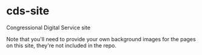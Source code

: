 # cds-site
Congressional Digital Service site

Note that you'll need to provide your own background images for the pages on this site, they're not included in the repo.
